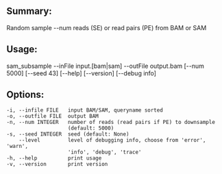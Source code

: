 ## Summary:
Random sample --num reads (SE) or read pairs (PE) from BAM or SAM

## Usage:
sam_subsample --inFile input.[bam|sam] --outFile output.bam [--num 5000] [--seed 43] [--help] [--version] [--debug info]

## Options:
    -i, --infile FILE   input BAM/SAM, queryname sorted
    -o, --outfile FILE  output BAM
    -n, --num INTEGER   number of reads (read pairs if PE) to downsample
                        (default: 5000)
    -s, --seed INTEGER  seed (default: None)
        --level         level of debugging info, choose from 'error', 'warn',
                        'info', 'debug', 'trace'
    -h, --help          print usage
    -v, --version       print version
    
